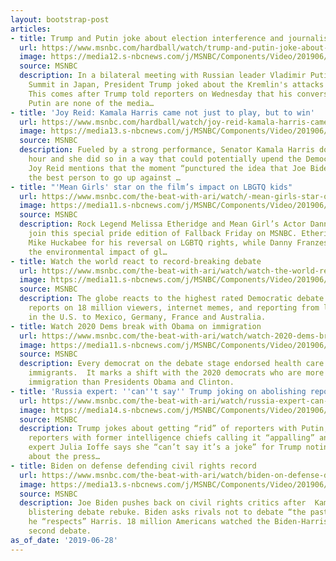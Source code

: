 ```yaml
---
layout: bootstrap-post
articles:
- title: Trump and Putin joke about election interference and journalists
  url: https://www.msnbc.com/hardball/watch/trump-and-putin-joke-about-election-interference-and-journalists-62907973726
  image: https://media12.s-nbcnews.com/j/MSNBC/Components/Video/201906/n_hardball_corn_190628_1920x1080.nbcnews-fp-1200-630.jpg
  source: MSNBC
  description: In a bilateral meeting with Russian leader Vladimir Putin at the G20
    Summit in Japan, President Trump joked about the Kremlin's attacks on US democracy.
    This comes after Trump told reporters on Wednesday that his conversations with
    Putin are none of the media…
- title: 'Joy Reid: Kamala Harris came not just to play, but to win'
  url: https://www.msnbc.com/hardball/watch/joy-reid-kamala-harris-came-not-just-to-play-but-to-win-62907461599
  image: https://media13.s-nbcnews.com/j/MSNBC/Components/Video/201906/n_hardball_joy_190628_1561763938285.nbcnews-fp-1200-630.jpg
  source: MSNBC
  description: Fueled by a strong performance, Senator Kamala Harris dominated the
    hour and she did so in a way that could potentially upend the Democratic field.
    Joy Reid mentions that the moment “punctured the idea that Joe Biden would be
    the best person to go up against …
- title: "'Mean Girls' star on the film’s impact on LBGTQ kids"
  url: https://www.msnbc.com/the-beat-with-ari/watch/-mean-girls-star-on-the-film-s-impact-on-lbgtq-kids-62907461591
  image: https://media11.s-nbcnews.com/j/MSNBC/Components/Video/201906/n_ari_fallback_190628_1920x1080.nbcnews-fp-1200-630.jpg
  source: MSNBC
  description: Rock Legend Melissa Etheridge and Mean Girl’s Actor Danny Franzese
    join this special pride edition of Fallback Friday on MSNBC. Etheridge calls out
    Mike Huckabee for his reversal on LGBTQ rights, while Danny Franzese jokes about
    the environmental impact of gl…
- title: Watch the world react to record-breaking debate
  url: https://www.msnbc.com/the-beat-with-ari/watch/watch-the-world-react-to-record-breaking-debate-62904389891
  image: https://media11.s-nbcnews.com/j/MSNBC/Components/Video/201906/n_ari_eblock_190628_1920x1080.nbcnews-fp-1200-630.jpg
  source: MSNBC
  description: The globe reacts to the highest rated Democratic debate ever.  Ari
    reports on 18 million viewers, internet memes, and reporting from local press
    in the U.S. to Mexico, Germany, France and Australia.
- title: Watch 2020 Dems break with Obama on immigration
  url: https://www.msnbc.com/the-beat-with-ari/watch/watch-2020-dems-break-with-obama-on-immigration-62905925542
  image: https://media11.s-nbcnews.com/j/MSNBC/Components/Video/201906/n_ari_dblock_190628_1920x1080.nbcnews-fp-1200-630.jpg
  source: MSNBC
  description: Every democrat on the debate stage endorsed health care for undocumented
    immigrants.  It marks a shift with the 2020 democrats who are more lax on undocumented
    immigration than Presidents Obama and Clinton.
- title: 'Russia expert: ''can''t say'' Trump joking on abolishing reporters'
  url: https://www.msnbc.com/the-beat-with-ari/watch/russia-expert-can-t-say-trump-joking-on-abolishing-reporters-62904901750
  image: https://media14.s-nbcnews.com/j/MSNBC/Components/Video/201906/n_ari_bcblocks_190628_1920x1080.nbcnews-fp-1200-630.jpg
  source: MSNBC
  description: Trump jokes about getting “rid” of reporters with Putin, who has targeted
    reporters with former intelligence chiefs calling it “appalling” and “disgraceful.”  Russia
    expert Julia Ioffe says she “can’t say it’s a joke” for Trump noting he talks
    about the press…
- title: Biden on defense defending civil rights record
  url: https://www.msnbc.com/the-beat-with-ari/watch/biden-on-defense-defending-civil-rights-record-62903877641
  image: https://media13.s-nbcnews.com/j/MSNBC/Components/Video/201906/n_ari_ablock_190628_1920x1080.nbcnews-fp-1200-630.jpg
  source: MSNBC
  description: Joe Biden pushes back on civil rights critics after  Kamala Harris’s
    blistering debate rebuke. Biden asks rivals not to debate “the past” and says
    he “respects” Harris. 18 million Americans watched the Biden-Harris clash at the
    second debate.
as_of_date: '2019-06-28'
---
```


